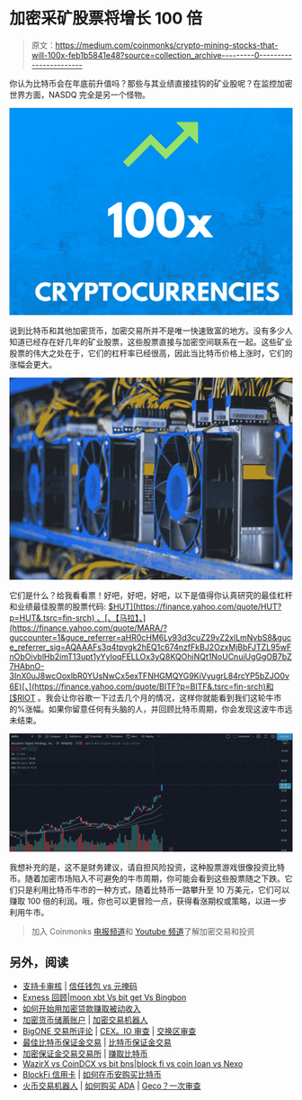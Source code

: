 # 加密采矿股票将增长 100 倍

> 原文：<https://medium.com/coinmonks/crypto-mining-stocks-that-will-100x-feb1b5841e48?source=collection_archive---------0----------------------->

你认为比特币会在年底前升值吗？那些与其业绩直接挂钩的矿业股呢？在监控加密世界方面，NASDQ 完全是另一个怪物。

![](img/a2f6d4e1f8abb5671a52e106e7600865.png)

说到比特币和其他加密货币，加密交易所并不是唯一快速致富的地方。没有多少人知道已经存在好几年的矿业股票，这些股票直接与加密空间联系在一起。这些矿业股票的伟大之处在于，它们的杠杆率已经很高，因此当比特币价格上涨时，它们的涨幅会更大。

![](img/f531ca66277e83a9798bd5ad8e95d523.png)

它们是什么？给我看看票！好吧，好吧，好吧，以下是值得你认真研究的最佳杠杆和业绩最佳股票的股票代码: [$HUT](https://finance.yahoo.com/quote/HUT?p=HUT&.tsrc=fin-srch) 、[、【马拉】、](https://finance.yahoo.com/quote/MARA/?guccounter=1&guce_referrer=aHR0cHM6Ly93d3cuZ29vZ2xlLmNvbS8&guce_referrer_sig=AQAAAFs3q4tpvgk2hEQ1c674nzfFkBJ2OzxMjBbFJTZL95wFnObOivblHb2imT13upt1yYyIoqFELLOx3yQ8KQOhiNQt1NoUCnuiUgGgOB7bZ7HAbnO-3InX0uJ8wcOoxlbR0YUsNwCx5exTFNHGMQYG9KiVyugrL84rcYP5bZJO0v6E)[、](https://finance.yahoo.com/quote/BITF?p=BITF&.tsrc=fin-srch)和 [$RIOT](https://finance.yahoo.com/quote/RIOT?p=RIOT&.tsrc=fin-srch) 。我会让你谷歌一下过去几个月的情况，这样你就能看到我们这轮牛市的%涨幅。如果你留意任何有头脑的人，并回顾比特币周期，你会发现这波牛市远未结束。

![](img/33ffe0ea1d4de58170653c9395ecabc8.png)

我想补充的是，这不是财务建议，请自担风险投资，这种股票游戏很像投资比特币。随着加密市场陷入不可避免的牛市周期，你可能会看到这些股票随之下跌。它们只是利用比特币牛市的一种方式，随着比特币一路攀升至 10 万美元，它们可以赚取 100 倍的利润。哦，你也可以更冒险一点，获得看涨期权或策略，以进一步利用牛市。

> 加入 Coinmonks [电报频道](https://t.me/coincodecap)和 [Youtube 频道](https://www.youtube.com/c/coinmonks/videos)了解加密交易和投资

## 另外，阅读

*   [支持卡审核](https://blog.coincodecap.com/uphold-card-review) | [信任钱包 vs 元掩码](https://blog.coincodecap.com/trust-wallet-vs-metamask)
*   [Exness 回顾](https://blog.coincodecap.com/exness-review)|[moon xbt Vs bit get Vs Bingbon](https://blog.coincodecap.com/bingbon-vs-bitget-vs-moonxbt)
*   [如何开始用加密贷款赚取被动收入](https://blog.coincodecap.com/passive-income-crypto-lending)
*   [加密货币储蓄账户](/coinmonks/cryptocurrency-savings-accounts-be3bc0feffbf) | [加密交易机器人](https://blog.coincodecap.com/best-crypto-trading-bots)
*   [BigONE 交易所评论](/coinmonks/bigone-exchange-review-64705d85a1d4) | [CEX。IO 审查](https://blog.coincodecap.com/cex-io-review) | [交换区审查](/coinmonks/swapzone-review-crypto-exchange-data-aggregator-e0ad78e55ed7)
*   [最佳比特币保证金交易](/coinmonks/bitcoin-margin-trading-exchange-bcbfcbf7b8e3) | [比特币保证金交易](https://blog.coincodecap.com/bityard-margin-trading)
*   [加密保证金交易交易所](/coinmonks/crypto-margin-trading-exchanges-428b1f7ad108) | [赚取比特币](/coinmonks/earn-bitcoin-6e8bd3c592d9)
*   [WazirX vs CoinDCX vs bit bns](/coinmonks/wazirx-vs-coindcx-vs-bitbns-149f4f19a2f1)|[block fi vs coin loan vs Nexo](/coinmonks/blockfi-vs-coinloan-vs-nexo-cb624635230d)
*   [BlockFi 信用卡](https://blog.coincodecap.com/blockfi-credit-card) | [如何在币安购买比特币](https://blog.coincodecap.com/buy-bitcoin-binance)
*   [火币交易机器人](https://blog.coincodecap.com/huobi-trading-bot) | [如何购买 ADA](https://blog.coincodecap.com/buy-ada-cardano) | [Geco？一次审查](https://blog.coincodecap.com/geco-one-review)